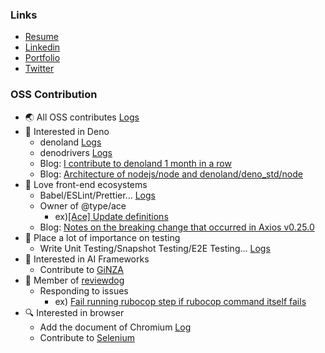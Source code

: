 ### Links

- [Resume](https://docs.google.com/document/d/1l4v60BN425cmA5NoPSaGReXqEk0_rVyjRGIX6-_wUmc/edit?usp=sharing)
- [Linkedin](https://www.linkedin.com/in/hirotaka-tagawa/)
- [Portfolio](https://wafuwafu13.hateblo.jp/)
- [Twitter](https://twitter.com/wafuwafu13_)

### OSS Contribution

- :earth_asia:  All OSS contributes [Logs](https://github.com/pulls?q=involves%3Awafuwafu13+-user%3Awafuwafu13+author%3Awafuwafu13+-org%3Ahatena+-org%3Amaychannel-dev+-org%3Apanorama32+-org%3Atam-bourine+-org%3Amiraiproject+-org%3Ayasagit+-org%3Aryota917+-org%3Acybozu+-org%3ADoer-org+-org%3Anisi0929+)
- 🦕  Interested in Deno
  - denoland [Logs](https://github.com/pulls?q=involves%3Awafuwafu13+-user%3Awafuwafu13+author%3Awafuwafu13+org%3Adenoland)
  - denodrivers [Logs](https://github.com/pulls?q=involves%3Awafuwafu13+-user%3Awafuwafu13+author%3Awafuwafu13+org%3Adenodrivers)
  - Blog: [I contribute to denoland 1 month in a row](https://wafuwafu13.hatenadiary.com/entry/2021/10/23/161429)
  - Blog: [Architecture of nodejs/node and denoland/deno_std/node](https://wafuwafu13.hatenadiary.com/entry/2021/12/16/191500)
- :heartbeat: Love front-end ecosystems
  - Babel/ESLint/Prettier... [Logs](https://github.com/pulls?q=involves%3Awafuwafu13+-user%3Awafuwafu13+author%3Awafuwafu13+org%3ADefinitelyTyped+org%3Ababel+org%3Aprettier+org%3Aeslint+org%3Asindresorhus+org%3Aaxios+org%3Atypescript-eslint)
  - Owner of @type/ace
    - ex)[[Ace] Update definitions](https://github.com/DefinitelyTyped/DefinitelyTyped/pull/58442)
  - Blog: [Notes on the breaking change that occurred in Axios v0.25.0](https://wafuwafu13.hatenadiary.com/entry/2022/01/25/221727)
- :pencil:  Place a lot of importance on testing
  - Write Unit Testing/Snapshot Testing/E2E Testing...  [Logs](https://github.com/pulls?q=involves%3Awafuwafu13+-user%3Awafuwafu13+author%3Awafuwafu13+org%3Aredwoodjs+org%3Acoston+org%3Azpao+org%3Ayamafaktory+)
- :robot:  Interested in AI Frameworks
  - Contribute to [GiNZA](https://github.com/pulls?q=involves%3Awafuwafu13+-user%3Awafuwafu13+author%3Awafuwafu13+org%3Amegagonlabs)
- :dog: Member of [reviewdog](https://github.com/reviewdog)
  - Responding to issues
    - ex) [Fail running rubocop step if rubocop command itself fails](https://github.com/reviewdog/action-rubocop/issues/60)
- 🔍 Interested in browser
  - Add the document of Chromium [Log](https://chromium-review.googlesource.com/c/chromium/src/+/3351802)
  - Contribute to [Selenium](https://github.com/pulls?q=involves%3Awafuwafu13+-user%3Awafuwafu13+author%3Awafuwafu13+org%3ASeleniumHQ)
